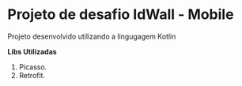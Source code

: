 # Projeto de desafio IdWall - Mobile

Projeto desenvolvido utilizando a lingugagem Kotlin

**Libs Utilizadas**

1. Picasso.
2. Retrofit.
